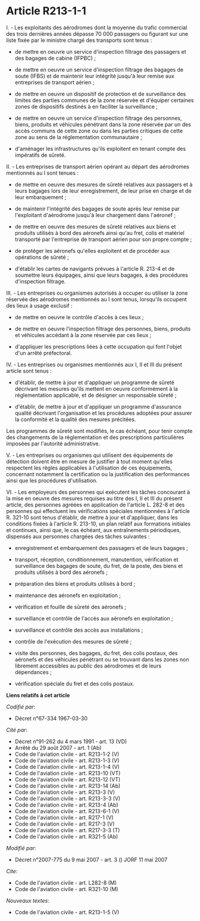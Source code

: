 # Article R213-1-1

I. - Les exploitants des aérodromes dont la moyenne du trafic commercial des trois dernières années dépasse 70 000 passagers
ou figurant sur une liste fixée par le ministre chargé des transports sont tenus :

- de mettre en oeuvre un service d'inspection filtrage des passagers et des bagages de cabine (IFPBC) ;

- de mettre en oeuvre un service d'inspection filtrage des bagages de soute (IFBS) et de maintenir leur intégrité jusqu'à
leur remise aux entreprises de transport aérien ;

- de mettre en oeuvre un dispositif de protection et de surveillance des limites des parties communes de la zone réservée et
d'équiper certaines zones de dispositifs destinés à en faciliter la surveillance ;

- de mettre en oeuvre un service d'inspection filtrage des personnes, biens, produits et véhicules pénétrant dans la zone
réservée par un des accès communs de cette zone ou dans les parties critiques de cette zone au sens de la réglementation
communautaire ;

- d'aménager les infrastructures qu'ils exploitent en tenant compte des impératifs de sûreté.

II. - Les entreprises de transport aérien opérant au départ des aérodromes mentionnés au I sont tenues :

- de mettre en oeuvre des mesures de sûreté relatives aux passagers et à leurs bagages lors de leur enregistrement, de leur
prise en charge et de leur embarquement ;

- de maintenir l'intégrité des bagages de soute après leur remise par l'exploitant d'aérodrome jusqu'à leur chargement dans
l'aéronef ;

- de mettre en oeuvre des mesures de sûreté relatives aux biens et produits utilisés à bord des aéronefs ainsi qu'au fret,
colis et matériel transporté par l'entreprise de transport aérien pour son propre compte ;

- de protéger les aéronefs qu'elles exploitent et de procéder aux opérations de sûreté ;

- d'établir les cartes de navigants prévues à l'article R. 213-4 et de soumettre leurs équipages, ainsi que leurs bagages, à
des procédures d'inspection filtrage.

III. - Les entreprises ou organismes autorisés à occuper ou utiliser la zone réservée des aérodromes mentionnés au I sont
tenus, lorsqu'ils occupent des lieux à usage exclusif :

- de mettre en oeuvre le contrôle d'accès à ces lieux ;

- de mettre en oeuvre l'inspection filtrage des personnes, biens, produits et véhicules accédant à la zone réservée par ces
lieux ;

- d'appliquer les prescriptions liées à cette occupation qui font l'objet d'un arrêté préfectoral.

IV. - Les entreprises ou organismes mentionnés aux I, II et III du présent article sont tenus :

- d'établir, de mettre à jour et d'appliquer un programme de sûreté décrivant les mesures qu'ils mettent en oeuvre
conformément à la réglementation applicable, et de désigner un responsable sûreté ;

- d'établir, de mettre à jour et d'appliquer un programme d'assurance qualité décrivant l'organisation et les procédures
adoptées pour assurer la conformité et la qualité des mesures précitées.

Les programmes de sûreté sont modifiés, le cas échéant, pour tenir compte des changements de la réglementation et des
prescriptions particulières imposées par l'autorité administrative.

V. - Les entreprises ou organismes qui utilisent des équipements de détection doivent être en mesure de justifier à tout
moment qu'elles respectent les règles applicables à l'utilisation de ces équipements, concernant notamment la certification
ou la justification des performances ainsi que les procédures d'utilisation.

VI. - Les employeurs des personnes qui exécutent les tâches concourant à la mise en oeuvre des mesures requises au titre des
I, II et III du présent article, des personnes agréées en application de l'article L. 282-8 et des personnes qui effectuent
les vérifications spéciales mentionnées à l'article R. 321-10 sont tenus d'établir, de mettre à jour et d'appliquer, dans les
conditions fixées à l'article R. 213-10, un plan relatif aux formations initiales et continues, ainsi que, le cas échéant,
aux entraînements périodiques, dispensés aux personnes chargées des tâches suivantes :

- enregistrement et embarquement des passagers et de leurs bagages ;

- transport, réception, conditionnement, manutention, vérification et surveillance des bagages de soute, du fret, de la
poste, des biens et produits utilisés à bord des aéronefs ;

- préparation des biens et produits utilisés à bord ;

- maintenance des aéronefs en exploitation ;

- vérification et fouille de sûreté des aéronefs ;

- surveillance et contrôle de l'accès aux aéronefs en exploitation ;

- surveillance et contrôle des accès aux installations ;

- contrôle de l'exécution des mesures de sûreté ;

- visite des personnes, des bagages, du fret, des colis postaux, des aéronefs et des véhicules pénétrant ou se trouvant dans
les zones non librement accessibles au public des aérodromes et de leurs dépendances ;

- vérification spéciale du fret et des colis postaux.

**Liens relatifs à cet article**

_Codifié par_:

  - Décret n°67-334 1967-03-30

_Cité par_:

  - Décret n°91-262 du 4 mars 1991 - art. 13 (VD)
  - Arrêté du 29 août 2007 - art. 1 (Ab)
  - Code de l'aviation civile - art. R213-1-2 (V)
  - Code de l'aviation civile - art. R213-1-3 (V)
  - Code de l'aviation civile - art. R213-1-4 (V)
  - Code de l'aviation civile - art. R213-10 (VT)
  - Code de l'aviation civile - art. R213-12 (VT)
  - Code de l'aviation civile - art. R213-14 (Ab)
  - Code de l'aviation civile - art. R213-3 (V)
  - Code de l'aviation civile - art. R213-3-3 (V)
  - Code de l'aviation civile - art. R213-4 (Ab)
  - Code de l'aviation civile - art. R213-6-1 (V)
  - Code de l'aviation civile - art. R217-1 (V)
  - Code de l'aviation civile - art. R217-3 (V)
  - Code de l'aviation civile - art. R217-3-3 (T)
  - Code de l'aviation civile - art. R321-5 (Ab)

_Modifié par_:

  - Décret n°2007-775 du 9 mai 2007 - art. 3 () JORF 11 mai 2007

_Cite_:

  - Code de l'aviation civile - art. L282-8 (M)
  - Code de l'aviation civile - art. R321-10 (M)

_Nouveaux textes_:

  - Code de l'aviation civile - art. R213-1-5 (V)

